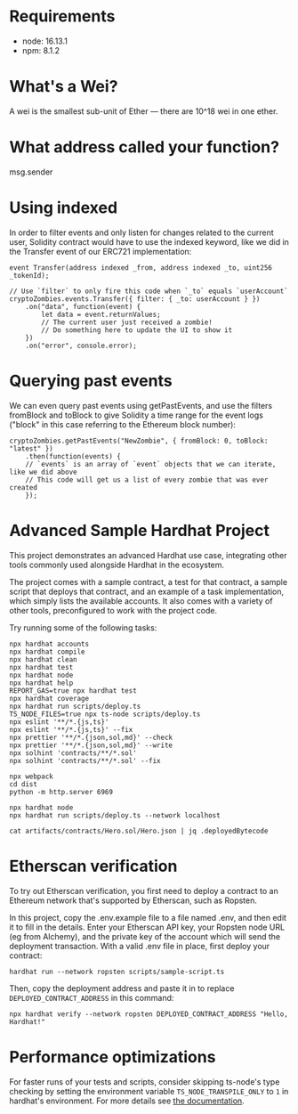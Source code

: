 # Requirements

- node: 16.13.1
- npm: 8.1.2

# What's a Wei?

A wei is the smallest sub-unit of Ether — there are 10^18 wei in one ether.

# What address called your function?

msg.sender

# Using indexed

In order to filter events and only listen for changes related to the current user, Solidity contract would have to use
the indexed keyword, like we did in the Transfer event of our ERC721 implementation:

```event Transfer(address indexed _from, address indexed _to, uint256 _tokenId);```

```
// Use `filter` to only fire this code when `_to` equals `userAccount`
cryptoZombies.events.Transfer({ filter: { _to: userAccount } })
    .on("data", function(event) {
        let data = event.returnValues;
        // The current user just received a zombie!
        // Do something here to update the UI to show it
    })
    .on("error", console.error);
```

# Querying past events

We can even query past events using getPastEvents, and use the filters fromBlock and toBlock to give Solidity a time
range for the event logs ("block" in this case referring to the Ethereum block number):

```
cryptoZombies.getPastEvents("NewZombie", { fromBlock: 0, toBlock: "latest" })
    .then(function(events) {
    // `events` is an array of `event` objects that we can iterate, like we did above
    // This code will get us a list of every zombie that was ever created
    });
```

# Advanced Sample Hardhat Project

This project demonstrates an advanced Hardhat use case, integrating other tools commonly used alongside Hardhat in the
ecosystem.

The project comes with a sample contract, a test for that contract, a sample script that deploys that contract, and an
example of a task implementation, which simply lists the available accounts. It also comes with a variety of other
tools, preconfigured to work with the project code.

Try running some of the following tasks:

```shell
npx hardhat accounts
npx hardhat compile
npx hardhat clean
npx hardhat test
npx hardhat node
npx hardhat help
REPORT_GAS=true npx hardhat test
npx hardhat coverage
npx hardhat run scripts/deploy.ts
TS_NODE_FILES=true npx ts-node scripts/deploy.ts
npx eslint '**/*.{js,ts}'
npx eslint '**/*.{js,ts}' --fix
npx prettier '**/*.{json,sol,md}' --check
npx prettier '**/*.{json,sol,md}' --write
npx solhint 'contracts/**/*.sol'
npx solhint 'contracts/**/*.sol' --fix

npx webpack
cd dist
python -m http.server 6969

npx hardhat node
npx hardhat run scripts/deploy.ts --network localhost

cat artifacts/contracts/Hero.sol/Hero.json | jq .deployedBytecode 
```

# Etherscan verification

To try out Etherscan verification, you first need to deploy a contract to an Ethereum network that's supported by
Etherscan, such as Ropsten.

In this project, copy the .env.example file to a file named .env, and then edit it to fill in the details. Enter your
Etherscan API key, your Ropsten node URL (eg from Alchemy), and the private key of the account which will send the
deployment transaction. With a valid .env file in place, first deploy your contract:

```shell
hardhat run --network ropsten scripts/sample-script.ts
```

Then, copy the deployment address and paste it in to replace `DEPLOYED_CONTRACT_ADDRESS` in this command:

```shell
npx hardhat verify --network ropsten DEPLOYED_CONTRACT_ADDRESS "Hello, Hardhat!"
```

# Performance optimizations

For faster runs of your tests and scripts, consider skipping ts-node's type checking by setting the environment
variable `TS_NODE_TRANSPILE_ONLY` to `1` in hardhat's environment. For more details
see [the documentation](https://hardhat.org/guides/typescript.html#performance-optimizations).

